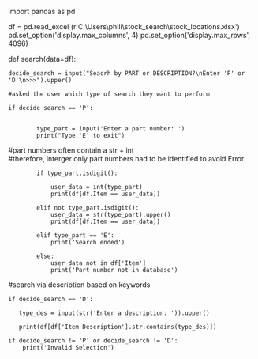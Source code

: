 
import pandas as pd

df = pd.read_excel (r'C:\Users\phili\stock_search\stock_locations.xlsx')
pd.set_option('display.max_columns', 4)
pd.set_option('display.max_rows', 4096)



def search(data=df):
    
    
        
    decide_search = input("Seacrh by PART or DESCRIPTION?\nEnter 'P' or 'D'\n>>>").upper()
        
    #asked the user which type of search they want to perform    
       
    if decide_search == 'P':
        
            
            type_part = input('Enter a part number: ') 
            print("Type 'E' to exit")
   #part numbers often contain a str + int        
   #therefore, interger only part numbers had to be identified to avoid Error        
            
            if type_part.isdigit():
                
                user_data = int(type_part)
                print(df[df.Item == user_data])
                    
            elif not type_part.isdigit():
                user_data = str(type_part).upper()
                print(df[df.Item == user_data])
                    
            elif type_part == 'E':
                print('Search ended')
                
            else:
                user_data not in df['Item']
                print('Part number not in database')
                
   #search via description based on keywords        
       
    if decide_search == 'D':
            
       type_des = input(str('Enter a description: ')).upper()
            
       print(df[df['Item Description'].str.contains(type_des)])
    
    if decide_search != 'P' or decide_search != 'D':
        print('Invalid Selection')
        
